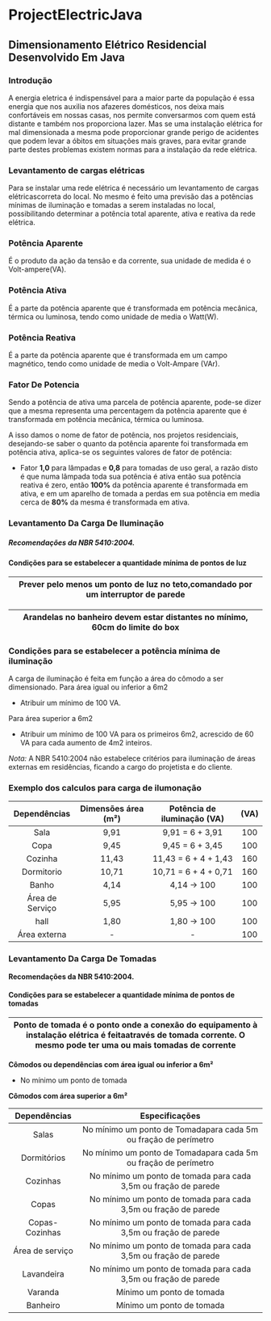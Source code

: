 # ProjectElectricJava
## Dimensionamento Elétrico Residencial Desenvolvido Em Java

### Introdução

A energia eletrica é indispensável para a maior parte da população é essa energia que nos auxilia nos afazeres domésticos, nos deixa mais confortáveis em nossas casas, nos permite conversarmos com quem está distante e também nos proporciona lazer.
Mas se uma instalação elétrica for mal dimensionada a mesma pode proporcionar grande perigo de acidentes que podem levar a óbitos em situações mais graves, para evitar grande parte destes problemas existem normas para a instalação da rede elétrica.

### Levantamento de cargas elétricas

Para se instalar uma rede elétrica é necessário um levantamento de cargas elétricascorreta do local.
No mesmo é feito uma previsão das a potências mı́nimas de iluminação e tomadas a serem instaladas no local, possibilitando determinar a potência total aparente, ativa e reativa da rede elétrica.

### Potência Aparente
É o produto da ação da tensão e da corrente, sua unidade de medida é o Volt-ampere(VA).

### Potência Ativa
É a parte da potência aparente que é transformada em potência mecânica, térmica ou luminosa, tendo como unidade de media o Watt(W).

### Potência Reativa
É a parte da potência aparente que é transformada em um campo magnético, tendo
como unidade de media o Volt-Ampare (VAr).

### Fator De Potencia
Sendo a potência de ativa uma parcela de potência aparente, pode-se dizer que a mesma representa uma percentagem da potência aparente que é transformada em potência mecânica, térmica ou luminosa.

A isso damos o nome de fator de potência, nos projetos residenciais, desejando-se saber o quanto da potência aparente foi transformada em potência ativa, aplica-se os seguintes valores de fator de potência:
* Fator **1,0** para lâmpadas e **0,8** para tomadas de uso geral, a razão disto é que numa lâmpada toda sua potência é ativa então sua potência reativa é zero, então **100%** da potência aparente é transformada em ativa, e em um aparelho de tomada a perdas em sua potência em media cerca de **80%** da mesma é transformada em ativa.

### Levantamento Da Carga De Iluminação

##### Recomendações da NBR 5410:2004.

#### Condições para se estabelecer a quantidade mı́nima de pontos de luz

| Prever pelo menos um ponto de luz no teto,comandado por um interruptor de parede |
|----------------------------------------------------------------------------------|

| Arandelas no banheiro devem estar distantes no mı́nimo, 60cm do limite do box     |
|----------------------------------------------------------------------------------|
### Condições para se estabelecer a potência mı́nima de iluminação

A carga de iluminação é feita em função a área do cômodo a ser dimensionado.
Para área igual ou inferior a 6m2  
* Atribuir um mı́nimo de 100 VA.
  
Para área superior a 6m2
* Atribuir um mı́nimo de 100 VA para os primeiros 6m2, acrescido de 60 VA para cada aumento de 4m2 inteiros.
  
*Nota:* A NBR 5410:2004 não estabelece critérios para iluminação de áreas externas em residências, ficando a cargo do projetista e do cliente.

### Exemplo dos calculos para carga de ilumonação

|   Dependências  |   Dimensões área (m²)   | Potência de iluminação (VA) | (VA) |
|:---------------:|:-----------------------:|:---------------------------:|:----:|
|       Sala      |  9,91 |       9,91 = 6 + 3,91       |  100 |
|       Copa      |  9,45 |       9,45 = 6 + 3,45       |  100 |
|     Cozinha     | 11,43 |     11,43 = 6 + 4 + 1,43    |  160 |
|    Dormitorio   | 10,71 |     10,71 = 6 + 4 + 0,71    |  160 |
|      Banho      | 4,14 |          4,14 → 100          |  100 |
| Área de Serviço | 5,95 |          5,95 → 100          |  100 |
|       hall      | 1,80 |          1,80 → 100          |  100 |
|   Área externa  |  -   |              -               |  100 |

### Levantamento Da Carga De Tomadas
**Recomendações da NBR 5410:2004.**

#### Condições para se estabelecer a quantidade mı́nima de pontos de tomadas
| Ponto de tomada é o ponto onde a conexão do equipamento à instalação elétrica é feitaatravés de tomada corrente. O mesmo pode ter uma ou mais tomadas de corrente |
|-------------------------------------------------------------------------------------------------------------------------------------------------------------------|

**Cômodos ou dependências com área igual ou inferior a 6m²**

* No mı́nimo um ponto de tomada

**Cômodos com área superior a 6m²**

|   Dependências  |                          Especificações                         |
|:---------------:|:---------------------------------------------------------------:|
|      Salas      | No mı́nimo um ponto de Tomadapara cada 5m ou fração de perı́metro |
|   Dormitórios   | No mı́nimo um ponto de Tomadapara cada 5m ou fração de perı́metro |
|     Cozinhas    | No mı́nimo um ponto de tomada para cada 3,5m ou fração de parede |
|      Copas      | No mı́nimo um ponto de tomada para cada 3,5m ou fração de parede |
|  Copas-Cozinhas | No mı́nimo um ponto de tomada para cada 3,5m ou fração de parede |
| Área de serviço | No mı́nimo um ponto de tomada para cada 3,5m ou fração de parede |
|    Lavandeira   | No mı́nimo um ponto de tomada para cada 3,5m ou fração de parede |
|     Varanda     |                    Mı́nimo um ponto de tomada                    |
|     Banheiro    |                    Mı́nimo um ponto de tomada                    |

